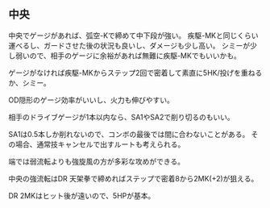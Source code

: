 ## 中央

中央でゲージがあれば、弧空-Kで締めて中下段が強い。
疾駆-MKと同じくらい運べるし、ガードさせた後の状況も良いし、ダメージも少し高い。
シミーが少し弱いので、相手のゲージに余裕があれば無難に疾駆-MKでもいいかも。

ゲージがなければ疾駆-MKからステップ2回で密着して素直に5HK/投げを重ねるか、シミー。

OD隠形のゲージ効率がいいし、火力も伸びやすい。

相手のドライブゲージが1本以内なら、SA1やSA2で削り切るのもいい。

SA1は0.5本しか削れないので、コンボの最後では間に合わないことがある。
その場合、通常技キャンセルで出すルートも考えられる。

端では弱流転よりも強旋風の方が多彩な攻めができる。

中央の強流転はDR 天架拳で締めればステップで密着8から2MK(+2)が狙える。

DR 2MKはヒット後が遠いので、5HPが基本。
